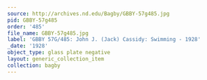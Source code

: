 ```yaml
---
source: http://archives.nd.edu/Bagby/GBBY-57g485.jpg
pid: GBBY-57g485
order: '485'
file_name: GBBY-57g485.jpg
label: 'GBBY 57G/485: John J. (Jack) Cassidy: Swimming - 1928'
_date: '1928'
object_type: glass plate negative
layout: generic_collection_item
collection: bagby
---
```

